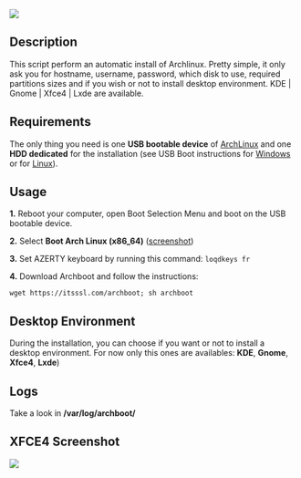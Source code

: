 ![](https://raw.githubusercontent.com/grm34/archboot/master/img/archboot.png)

## Description

This script perform an automatic install of Archlinux.
Pretty simple, it only ask you for hostname, username,
password, which disk to use, required partitions sizes
and if you wish or not to install desktop environment.
KDE | Gnome | Xfce4 | Lxde are available.

## Requirements

The only thing you need is one **USB bootable device** of [ArchLinux](http://mir.archlinux.fr/iso/latest) and one **HDD dedicated** for the installation (see USB Boot instructions for [Windows](https://rufus.akeo.ie/?locale=fr_FR) or for [Linux](https://debian-facile.org/doc:install:usb-boot)).

## Usage

**1.** Reboot your computer, open Boot Selection Menu and boot on the USB bootable device.

**2.** Select **Boot Arch Linux (x86_64)** ([screenshot](https://raw.githubusercontent.com/grm34/archboot/master/img/archlinux.png))

**3.** Set AZERTY keyboard by running this command: `loqdkeys fr`

**4.** Download Archboot and follow the instructions:

`wget https://itsssl.com/archboot; sh archboot`

## Desktop Environment

During the installation, you can choose if you want or not to install a desktop environment.
For now only this ones are availables: **KDE**, **Gnome**, **Xfce4**, **Lxde**)

## Logs
Take a look in **/var/log/archboot/**

## XFCE4 Screenshot

![](https://raw.githubusercontent.com/grm34/archboot/master/img/screenshot.png)

